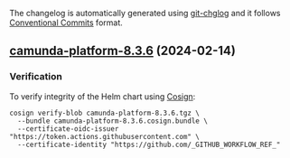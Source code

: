 The changelog is automatically generated using [git-chglog](https://github.com/git-chglog/git-chglog)
and it follows [Conventional Commits](https://www.conventionalcommits.org/en/v1.0.0/) format.


<a name="camunda-platform-8.3.6"></a>
## [camunda-platform-8.3.6](https://github.com/camunda/camunda-platform-helm/compare/camunda-platform-8.3.5...camunda-platform-8.3.6) (2024-02-14)

### Verification

To verify integrity of the Helm chart using [Cosign](https://docs.sigstore.dev/signing/quickstart/):

```shell
cosign verify-blob camunda-platform-8.3.6.tgz \
  --bundle camunda-platform-8.3.6.cosign.bundle \
  --certificate-oidc-issuer "https://token.actions.githubusercontent.com" \
  --certificate-identity "https://github.com/_GITHUB_WORKFLOW_REF_"
```
